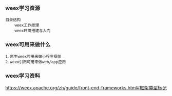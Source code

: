 ### weex学习资源
    目录结构
        weex工作原理
        weex环境搭建与入门
### weex可用来做什么
    1.原生weex可用来做小程序框架
    2.weex引用可用来做web/app应用
    
### weex学习资料
https://weex.apache.org/zh/guide/front-end-frameworks.html#框架类型标记

